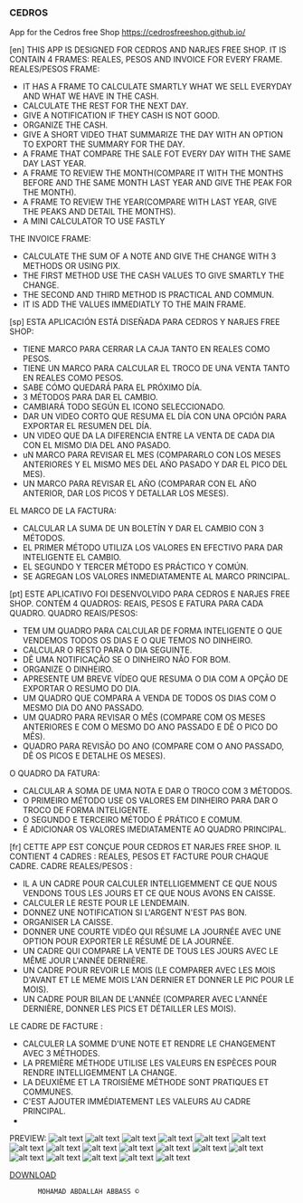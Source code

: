 ### CEDROS
App for the Cedros free Shop
https://cedrosfreeshop.github.io/

[en]
THIS APP IS DESIGNED FOR CEDROS AND NARJES FREE SHOP.
IT IS CONTAIN 4 FRAMES: REALES, PESOS AND INVOICE FOR EVERY FRAME.
REALES/PESOS FRAME:
  - IT HAS A FRAME TO CALCULATE SMARTLY WHAT WE SELL EVERYDAY AND WHAT WE HAVE IN THE CASH.
  - CALCULATE THE REST FOR THE NEXT DAY.
  - GIVE A NOTIFICATION IF THEY CASH IS NOT GOOD.
  - ORGANIZE THE CASH.
  - GIVE A SHORT VIDEO THAT SUMMARIZE THE DAY WITH AN OPTION TO EXPORT THE SUMMARY FOR THE DAY.
  - A FRAME THAT COMPARE THE SALE FOT EVERY DAY WITH THE SAME DAY LAST YEAR.
  - A FRAME TO REVIEW THE MONTH(COMPARE IT WITH THE MONTHS BEFORE AND THE SAME MONTH LAST YEAR AND GIVE THE PEAK FOR THE MONTH).
  - A FRAME TO REVIEW THE YEAR(COMPARE WITH LAST YEAR, GIVE THE PEAKS AND DETAIL THE MONTHS).
  - A MINI CALCULATOR TO USE FASTLY

THE INVOICE FRAME:
  - CALCULATE THE SUM OF A NOTE AND GIVE THE CHANGE WITH 3 METHODS OR USING PIX.
  - THE FIRST METHOD USE THE CASH VALUES TO GIVE SMARTLY THE CHANGE.
  - THE SECOND AND THIRD METHOD IS PRACTICAL AND COMMUN.
  - IT IS ADD THE VALUES IMMEDIATLY TO THE MAIN FRAME.

[sp]
ESTA APLICACIÓN ESTÁ DISEÑADA PARA CEDROS Y NARJES FREE SHOP:
  - TIENE MARCO PARA CERRAR LA CAJA TANTO EN REALES COMO PESOS.
  - TIENE UN MARCO PARA CALCULAR EL TROCO DE UNA VENTA TANTO EN REALES COMO PESOS.
  - SABE CÓMO QUEDARÁ PARA EL PRÓXIMO DÍA.
  - 3 MÉTODOS PARA DAR EL CAMBIO.
  - CAMBIARÁ TODO SEGÚN EL ICONO SELECCIONADO.
  - DAR UN VIDEO CORTO QUE RESUMA EL DÍA CON UNA OPCIÓN PARA EXPORTAR EL RESUMEN DEL DÍA.
  - UN VIDEO QUE DA LA DIFERENCIA ENTRE LA VENTA DE CADA DIA CON EL MISMO DIA DEL ANO PASADO.
  - uN MARCO PARA REVISAR EL MES (COMPARARLO CON LOS MESES ANTERIORES Y EL MISMO MES DEL AÑO PASADO Y DAR EL PICO DEL MES).
  - UN MARCO PARA REVISAR EL AÑO (COMPARAR CON EL AÑO ANTERIOR, DAR LOS PICOS Y DETALLAR LOS MESES).

EL MARCO DE LA FACTURA:
   - CALCULAR LA SUMA DE UN BOLETÍN Y DAR EL CAMBIO CON 3 MÉTODOS.
   - EL PRIMER MÉTODO UTILIZA LOS VALORES EN EFECTIVO PARA DAR INTELIGENTE EL CAMBIO.
   - EL SEGUNDO Y TERCER MÉTODO ES PRÁCTICO Y COMÚN.
   - SE AGREGAN LOS VALORES INMEDIATAMENTE AL MARCO PRINCIPAL.

[pt]
ESTE APLICATIVO FOI DESENVOLVIDO PARA CEDROS E NARJES FREE SHOP.
CONTÉM 4 QUADROS: REAIS, PESOS E FATURA PARA CADA QUADRO.
QUADRO REAIS/PESOS:
   - TEM UM QUADRO PARA CALCULAR DE FORMA INTELIGENTE O QUE VENDEMOS TODOS OS DIAS E O QUE TEMOS NO DINHEIRO.
   - CALCULAR O RESTO PARA O DIA SEGUINTE.
   - DÊ UMA NOTIFICAÇÃO SE O DINHEIRO NÃO FOR BOM.
   - ORGANIZE O DINHEIRO.
   - APRESENTE UM BREVE VÍDEO QUE RESUMA O DIA COM A OPÇÃO DE EXPORTAR O RESUMO DO DIA.
   - UM QUADRO QUE COMPARA A VENDA DE TODOS OS DIAS COM O MESMO DIA DO ANO PASSADO.
   - UM QUADRO PARA REVISAR O MÊS (COMPARE COM OS MESES ANTERIORES E COM O MESMO DO ANO PASSADO E DÊ O PICO DO MÊS).
   - QUADRO PARA REVISÃO DO ANO (COMPARE COM O ANO PASSADO, DÊ OS PICOS E DETALHE OS MESES).

O QUADRO DA FATURA:
   - CALCULAR A SOMA DE UMA NOTA E DAR O TROCO COM 3 MÉTODOS.
   - O PRIMEIRO MÉTODO USE OS VALORES EM DINHEIRO PARA DAR O TROCO DE FORMA INTELIGENTE.
   - O SEGUNDO E TERCEIRO MÉTODO É PRÁTICO E COMUM.
   - É ADICIONAR OS VALORES IMEDIATAMENTE AO QUADRO PRINCIPAL.

[fr]
CETTE APP EST CONÇUE POUR CEDROS ET NARJES FREE SHOP.
IL CONTIENT 4 CADRES : REALES, PESOS ET FACTURE POUR CHAQUE CADRE.
CADRE REALES/PESOS :
   - IL A UN CADRE POUR CALCULER INTELLIGEMMENT CE QUE NOUS VENDONS TOUS LES JOURS ET CE QUE NOUS AVONS EN CAISSE.
   - CALCULER LE RESTE POUR LE LENDEMAIN.
   - DONNEZ UNE NOTIFICATION SI L'ARGENT N'EST PAS BON.
   - ORGANISER LA CAISSE.
   - DONNER UNE COURTE VIDÉO QUI RÉSUME LA JOURNÉE AVEC UNE OPTION POUR EXPORTER LE RÉSUMÉ DE LA JOURNÉE.
   - UN CADRE QUI COMPARE LA VENTE DE TOUS LES JOURS AVEC LE MÊME JOUR L'ANNÉE DERNIÈRE.
   - UN CADRE POUR REVOIR LE MOIS (LE COMPARER AVEC LES MOIS D'AVANT ET LE MEME MOIS L'AN DERNIER ET DONNER LE PIC POUR LE MOIS).
   - UN CADRE POUR BILAN DE L'ANNÉE (COMPARER AVEC L'ANNÉE DERNIÈRE, DONNER LES PICS ET DÉTAILLER LES MOIS).

LE CADRE DE FACTURE :
   - CALCULER LA SOMME D'UNE NOTE ET RENDRE LE CHANGEMENT AVEC 3 MÉTHODES.
   - LA PREMIÈRE MÉTHODE UTILISE LES VALEURS EN ESPÈCES POUR RENDRE INTELLIGEMMENT LA CHANGE.
   - LA DEUXIÈME ET LA TROISIÈME MÉTHODE SONT PRATIQUES ET COMMUNES.
   - C'EST AJOUTER IMMÉDIATEMENT LES VALEURS AU CADRE PRINCIPAL.
   - 
PREVIEW:
![alt text](https://raw.githubusercontent.com/cedrosfreeshop/cedrosfreeshop.github.io/main/PREVIEW/PREVIEW1.png)
![alt text](https://raw.githubusercontent.com/cedrosfreeshop/cedrosfreeshop.github.io/main/PREVIEW/PREVIEW13.png)
![alt text](https://raw.githubusercontent.com/cedrosfreeshop/cedrosfreeshop.github.io/main/PREVIEW/PREVIEW11.png)
![alt text](https://raw.githubusercontent.com/cedrosfreeshop/cedrosfreeshop.github.io/main/PREVIEW/PREVIEW12.png)
![alt text](https://raw.githubusercontent.com/cedrosfreeshop/cedrosfreeshop.github.io/main/PREVIEW/ABOUT.png)
![alt text](https://raw.githubusercontent.com/cedrosfreeshop/cedrosfreeshop.github.io/main/PREVIEW/ABOUT%20APP.png)
![alt text](https://raw.githubusercontent.com/cedrosfreeshop/cedrosfreeshop.github.io/main/PREVIEW/PREVIEW3.png)
![alt text](https://raw.githubusercontent.com/cedrosfreeshop/cedrosfreeshop.github.io/main/PREVIEW/PREVIEW4.png)
![alt text](https://raw.githubusercontent.com/cedrosfreeshop/cedrosfreeshop.github.io/main/PREVIEW/PREVIEW5.png)
![alt text](https://raw.githubusercontent.com/cedrosfreeshop/cedrosfreeshop.github.io/main/PREVIEW/PREVIEW2.png)
![alt text](https://raw.githubusercontent.com/cedrosfreeshop/cedrosfreeshop.github.io/main/PREVIEW/PREVIEW7.png)
![alt text](https://raw.githubusercontent.com/cedrosfreeshop/cedrosfreeshop.github.io/main/PREVIEW/PREVIEW21.png)
![alt text](https://raw.githubusercontent.com/cedrosfreeshop/cedrosfreeshop.github.io/main/PREVIEW/PREVIEW22.png)
![alt text](https://raw.githubusercontent.com/cedrosfreeshop/cedrosfreeshop.github.io/main/PREVIEW/PREVIEW31.png)
![alt text](https://raw.githubusercontent.com/cedrosfreeshop/cedrosfreeshop.github.io/main/PREVIEW/PREVIEW32.png)
![alt text](https://raw.githubusercontent.com/cedrosfreeshop/cedrosfreeshop.github.io/main/PREVIEW/PREVIEW6.png)
![alt text](https://raw.githubusercontent.com/cedrosfreeshop/cedrosfreeshop.github.io/main/PREVIEW/PREVIEW8.png)
![alt text](https://raw.githubusercontent.com/cedrosfreeshop/cedrosfreeshop.github.io/main/PREVIEW/PREVIEWEXTRA.png)

[DOWNLOAD](https://github.com/cedrosfreeshop/cedrosfreeshop.github.io/releases)
           
           MOHAMAD ABDALLAH ABBASS ©
